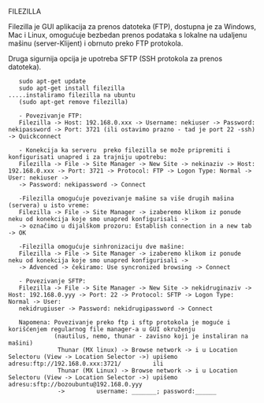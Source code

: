 FILEZILLA

Filezilla je GUI aplikacija za prenos datoteka (FTP), dostupna je za Windows, Mac i Linux,
omogućuje bezbedan prenos podataka s lokalne na udaljenu mašinu (server-Klijent) i obrnuto preko FTP protokola.

Druga sigurnija opcija je upotreba SFTP (SSH protokola za prenos datoteka). 

       sudo apt-get update
       sudo apt-get install filezilla                                         .....instaliramo filezilla na ubuntu
       (sudo apt-get remove filezilla)
       
       - Povezivanje FTP:
       Filezilla -> Host: 192.168.0.xxx -> Username: nekiuser -> Password: nekipassword -> Port: 3721 (ili ostavimo prazno - tad je port 22 -ssh) -> Quickconnect
       
       - Konekcija ka serveru  preko filezilla se može pripremiti i konfigurisati unapred i za trajniju upotrebu:
       Filezilla -> File -> Site Manager -> New Site -> nekinaziv -> Host: 192.168.0.xxx -> Port: 3721 -> Protocol: FTP -> Logon Type: Normal -> User: nekiuser ->
       -> Password: nekipassword -> Connect
       
       -Filezilla omogućuje povezivanje mašine sa više drugih mašina (servera) u isto vreme: 
       Filezilla -> File -> Site Manager -> izaberemo klikom iz ponude neku od konekcija koje smo unapred konfigurisali -> 
       -> označimo u dijalškom prozoru: Establish connection in a new tab -> OK
       
       -Filezilla omogućuje sinhronizaciju dve mašine:
       Filezilla -> File -> Site Manager -> izaberemo klikom iz ponude neku od konekcija koje smo unapred konfigurisali -> 
       -> Advenced -> čekiramo: Use syncronized browsing -> Connect
       
       - Povezivanje SFTP:
       Filezilla -> File -> Site Manager -> New Site -> nekidruginaziv -> Host: 192.168.0.yyy -> Port: 22 -> Protocol: SFTP -> Logon Type: Normal -> User: 
       nekidrugiuser -> Password: nekidrugipassword -> Connect
       
       Napomena: Povezivanje preko ftp i sftp protokola je moguće i korišćenjem regularnog file manager-a u GUI okruženju 
                 (nautilus, nemo, thunar - zavisno koji je instaliran na mašini)
                  Thunar (MX linux) -> Browse network -> i u Location Selectoru (View -> Location Selector ->) upišemo adresu:ftp://192.168.0.xxx:3721/         ili
                  Thunar (MX Linux) -> Browse network -> i u Location Selectoru (View -> Location Selector ->) upišemo adresu:sftp://bozoubuntu@192.168.0.yyy       
                  ->         username: _______; password:______
                  
                   
 